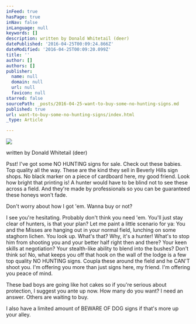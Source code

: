 ```yaml
---
inFeed: true
hasPage: true
inNav: false
inLanguage: null
keywords: []
description: written by Donald Whitetail (deer)
datePublished: '2016-04-25T00:09:24.866Z'
dateModified: '2016-04-25T00:09:20.099Z'
title: ''
author: []
authors: []
publisher:
  name: null
  domain: null
  url: null
  favicon: null
starred: false
sourcePath: _posts/2016-04-25-want-to-buy-some-no-hunting-signs.md
published: true
url: want-to-buy-some-no-hunting-signs/index.html
_type: Article

---
```

![](https://the-grid-user-content.s3-us-west-2.amazonaws.com/65eb21d4-1639-42c5-a2fa-67884edf2cd3.png)

written by Donald Whitetail (deer)

Psst! I've got some NO HUNTING signs for sale. Check out these babies. Top quality all the way. These are the kind they sell in Beverly Hills sign shops. No black marker on a piece of cardboard here, my good friend. Look how bright that printing is! A hunter would have to be blind not to see these across a field. And they're made by professionals so you can be guaranteed these honeys won't fade.

Don't worry about how I got 'em. Wanna buy or not?

I see you're hesitating. Probably don't think you need 'em. You'll just stay clear of hunters, is that your plan? Let me paint a little scenario for ya: You and the Misses are hanging out in your normal field, lunching on some staghorn lichen. You look up. What's that? Why, it's a hunter! What's to stop him from shooting you and your better half right then and there? Your keen skills at negotiation? Your stealth-like ability to blend into the bushes? Don't think so! No, what keeps you off that hook on the wall of the lodge is a few top quality NO HUNTING signs. Coupla these around the field and he CAN'T shoot you. I'm offering you more than just signs here, my friend. I'm offering you peace of mind.

These bad boys are going like hot cakes so if you're serious about protection, I suggest you ante up now. How many do you want? I need an answer. Others are waiting to buy.

I also have a limited amount of BEWARE OF DOG signs if that's more up your alley.